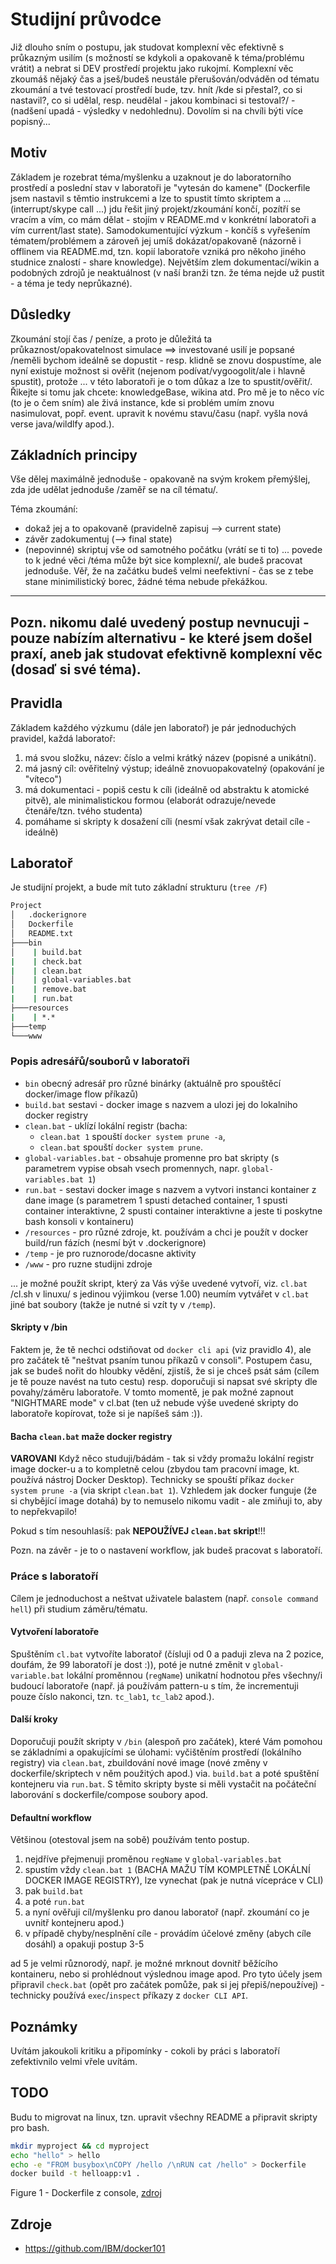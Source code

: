 # Studijní průvodce
Již dlouho sním o postupu, jak studovat komplexní věc efektivně s průkazným usilím (s možností se kdykoli a opakovaně k téma/problému vrátit) a nebrat si DEV prostředí projektu jako rukojmí. Komplexní věc zkoumáš nějaký čas a jseš/budeš neustále přerušován/odváděn od tématu zkoumání a tvé testovací prostředí bude, tzv. hnít /kde si přestal?, co si nastavil?, co si udělal, resp. neudělal - jakou kombinaci si testoval?/ - (nadšení upadá - výsledky v nedohlednu). Dovolím si na chvíli býti více popisný...

## Motiv
Základem je rozebrat téma/myšlenku a uzaknout je do laboratorního prostředí a poslední stav v laboratoři je "vytesán do kamene" (Dockerfile jsem nastavil s těmtio instrukcemi a lze to spustit tímto skriptem a ... (interrupt/skype call ...) jdu řešit jiný projekt/zkoumání končí, pozítří se vracím a vím, co mám dělat - stojím v README.md v konkrétní laboratoři a vím current/last state). Samodokumentující výzkum - končíš s vyřešením tématem/problémem a zároveň jej umíš dokázat/opakovaně (názorně i offlinem via README.md, tzn. kopií laboratoře vzniká pro někoho jiného studnice znalostí - share knowledge). Největším zlem dokumentací/wikin a podobných zdrojů je neaktuálnost (v naší branži tzn. že téma nejde už pustit - a téma je tedy neprůkazné).

## Důsledky
Zkoumání stojí čas / peníze, a proto je důležitá ta průkaznost/opakovatelnost simulace ==> investované usilí je popsané /neměli bychom ideálně se dopustit - resp. klidně se znovu dospustíme, ale nyní existuje možnost si ověřit (nejenom podívat/vygoogolit/ale i hlavně spustit), protože ... v této laboratoři je o tom důkaz a lze to spustit/ověřit/. Řikejte si tomu jak chcete: knowledgeBase, wikina atd. Pro mě je to něco víc (to je o čem sním) ale živá instance, kde si problém umím znovu nasimulovat, popř. event. upravit k novému stavu/času (např. vyšla nová verse java/wildlfy apod.).

## Základních principy
Vše dělej maximálně jednoduše - opakovaně na svým krokem přemýšlej, zda jde udělat jednoduše /zaměř se na cíl tématu/.

Téma zkoumání:
* dokaž jej a to opakovaně (pravidelně zapisuj --> current state)
* závěr zadokumentuj (--> final state)
* (nepovinné) skriptuj vše od samotného počátku (vrátí se ti to)
... povede to k jedné věci /téma může být sice komplexní/, ale budeš pracovat jednoduše. Věř, že na začátku budeš velmi neefektivní - čas se z tebe stane minimilistický borec, žádné téma nebude překážkou.

---------------------------------------------------------------------------------------------------------------
Pozn. nikomu dalé uvedený postup nevnucuji - pouze nabízím alternativu - ke které jsem došel praxí, aneb
jak studovat efektivně komplexní věc (dosaď si své téma).
---------------------------------------------------------------------------------------------------------------

## Pravidla
Základem každého výzkumu (dále jen laboratoř) je pár jednoduchých pravidel, každá laboratoř:
1. má svou složku, název: číslo a velmi krátký název (popisné a unikátní).
2. má jasný cíl: ověřitelný výstup; ideálně znovuopakovatelný (opakování je "víteco")
3. má dokumentaci - popiš cestu k cíli (ideálně od abstraktu k atomické pitvě), ale minimalistickou formou (elaborát odrazuje/nevede čtenáře/tzn. tvého studenta)
4. pomáhame si skripty k dosažení cíli (nesmí však zakrývat detail cíle - ideálně)

## Laboratoř
Je studijní projekt, a bude mít tuto základní strukturu (```tree /F```)

```bash
Project
│   .dockerignore
│   Dockerfile
│   README.txt
├───bin
│    | build.bat
|    | check.bat
|    | clean.bat
│    | global-variables.bat
|    | remove.bat
|    | run.bat
├───resources
|    | *.*
├───temp
└───www
```

### Popis adresářů/souborů v laboratoři
- `bin` obecný adresář pro různé binárky (aktuálně pro spouštěcí docker/image flow příkazů)
- `build.bat` sestavi - docker image s nazvem a ulozi jej do lokalniho docker registry
- `clean.bat` - uklízí lokální registr (bacha:
   - `clean.bat 1` spouští `docker system prune -a`, 
   - `clean.bat` spouští `docker system prune`.
- `global-variables.bat` - obsahuje promenne pro bat skripty (s parametrem vypise obsah vsech promennych, napr. `global-variables.bat 1`)
- `run.bat` - sestavi docker image s nazvem a vytvori instanci kontainer z dane image (s parametrem 1 spusti detached container, 1 spusti container interaktivne, 2 spusti container interaktivne a jeste ti poskytne bash konsoli v kontaineru)
- `/resources` - pro různé zdroje, kt. používám a chci je použít v docker build/run fázích (nesmí být v .dockerignore)
- `/temp` - je pro ruznorode/docasne aktivity
- `/www` - pro ruzne studijni zdroje

... je možné použít skript, který za Vás výše uvedené vytvoří, viz. `cl.bat` /cl.sh v linuxu/ s jedinou výjimkou (verse 1.00) neumím vytvářet v `cl.bat` jiné bat soubory (takže je nutné si vzít ty v `/temp`).

#### Skripty v /bin
Faktem je, že tě nechci odstiňovat od `docker cli api` (viz pravidlo 4), ale pro začátek tě "neštvat psaním tunou příkazů v consoli". Postupem času, jak se budeš nořit do hloubky vědění, zjistíš, že si je chceš psát sám (cílem je tě pouze navést na tuto cestu) resp. doporučuji si napsat své skripty dle povahy/záměru laboratoře. V tomto momentě, je pak možné zapnout "NIGHTMARE mode" v cl.bat (ten už nebude výše uvedené skripty do laboratoře kopírovat, tože si je napíšeš sám :)).

#### Bacha `clean.bat` maže docker registry

<b>VAROVANI</b>
Když něco studuji/bádám - tak si vždy promažu lokální registr image docker-u a to kompletně celou (zbydou tam pracovní image, kt. používá nástroj Docker Desktop). Technicky se spouští příkaz `docker system prune -a` (via skript `clean.bat 1`). Vzhledem jak docker funguje (že si chybějící image dotahá) by to nemuselo nikomu vadit - ale zmiňuji to, aby to nepřekvapilo! 

Pokud s tím nesouhlasíš: pak <b>NEPOUŽÍVEJ `clean.bat` skript</b>!!!

Pozn. na závěr - je to o nastavení workflow, jak budeš pracovat s laboratoří.

### Práce s laboratoří
Cílem je jednoduchost a neštvat uživatele balastem (např. `console command hell`) při studium záměru/tématu.

#### Vytvoření laboratoře
Spuštěním `cl.bat` vytvoříte laboratoř (čísluji od 0 a paduji zleva na 2 pozice, doufám, že 99 laboratoří je dost :)), poté je nutné změnit v `global-variable.bat` lokální proměnnou (`regName`) unikatní hodnotou přes všechny/i budoucí laboratoře (např. já používám pattern-u s tím, že incrementuji pouze číslo nakonci, tzn. `tc_lab1`, `tc_lab2` apod.).

#### Další kroky
Doporučuji použít skripty v `/bin` (alespoň pro začátek), které Vám pomohou se základními a opakujícími se úlohami: vyčištěním prostředí (lokálního registry) via `clean.bat`, zbuildování nové image (nové změny v dockerfile/skriptech v něm použitých apod.) via. `build.bat` a poté spuštění kontejneru via `run.bat`. S těmito skripty byste si měli vystačit na počáteční laborování s dockerfile/compose soubory apod. 

#### Defaultní workflow
Většinou (otestoval jsem na sobě) používám tento postup.
1. nejdříve přejmenuji proměnou `regName` v `global-variables.bat`
2. spustím vždy `clean.bat 1` (BACHA MAŽU TÍM KOMPLETNĚ LOKÁLNÍ DOCKER IMAGE REGISTRY), lze vynechat (pak je nutná vícepráce v CLI)
3. pak `build.bat`
4. a poté `run.bat`
5. a nyní ověřuji cíl/myšlenku pro danou laboratoř (např. zkoumání co je uvnitř kontejneru apod.)
6. v případě chyby/nesplnění cíle - provádím účelové změny (abych cíle dosáhl) a opakuji postup 3-5

ad 5 je velmi různorodý, např. je možné mrknout dovnitř běžícího kontaineru, nebo si prohlédnout výslednou image apod. Pro tyto účely jsem připravil `check.bat` (opět pro začátek pomůže, pak si jej přepiš/nepoužívej) - technicky používá `exec`/`inspect` příkazy z `docker CLI API`.

## Poznámky
Uvítám jakoukoli kritiku a připomínky - cokoli by práci s laboratoří zefektivnilo velmi vřele uvítám.

## TODO
Budu to migrovat na linux, tzn. upravit všechny README a připravit skripty pro bash.

```bash
mkdir myproject && cd myproject
echo "hello" > hello
echo -e "FROM busybox\nCOPY /hello /\nRUN cat /hello" > Dockerfile
docker build -t helloapp:v1 .
```
Figure 1 - Dockerfile z console, [zdroj](https://docs.docker.com/develop/develop-images/dockerfile_best-practices/#understand-build-context)

## Zdroje
* https://github.com/IBM/docker101